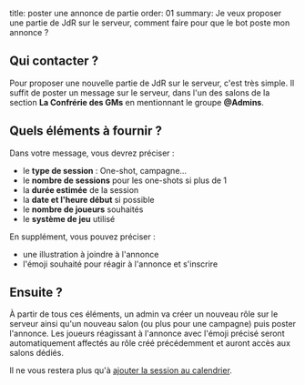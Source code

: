 title: poster une annonce de partie
order: 01
summary: Je veux proposer une partie de JdR sur le serveur, comment faire pour que le bot poste mon annonce ?

## Qui contacter ?

Pour proposer une nouvelle partie de JdR sur le serveur, c'est très simple. Il suffit de poster un message sur le serveur, dans l'un des salons de la section **La Confrérie des GMs** en mentionnant le groupe **@Admins**.

## Quels éléments à fournir ?

Dans votre message, vous devrez préciser : 
- le **type de session** : One-shot, campagne...
- le **nombre de sessions** pour les one-shots si plus de 1
- la **durée estimée** de la session
- la **date et l'heure début** si possible
- le **nombre de joueurs** souhaités
- le **système de jeu** utilisé

En supplément, vous pouvez préciser : 
- une illustration à joindre à l'annonce
- l'émoji souhaité pour réagir à l'annonce et s'inscrire

## Ensuite ?

À partir de tous ces éléments, un admin va créer un nouveau rôle sur le serveur ainsi qu'un nouveau salon (ou plus pour une campagne) puis poster l'annonce. Les joueurs réagissant à l'annonce avec l'émoji précisé seront automatiquement affectés au rôle créé précédemment et auront accès aux salons dédiés.

Il ne vous restera plus qu'à [ajouter la session au calendrier](/wiki/ajouter-une-session-au-calendrier).
